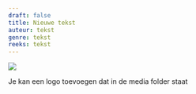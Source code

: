 ```yaml
---
draft: false
title: Nieuwe tekst
auteur: tekst
genre: tekst
reeks: tekst
---
```

![](/images/skut-logo.png)

Je kan een logo toevoegen dat in de media folder staat